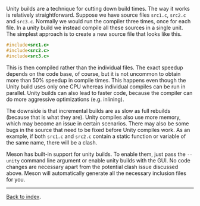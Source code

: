 Unity builds are a technique for cutting down build times. The way it works is relatively straightforward. Suppose we have source files `src1.c`, `src2.c` and `src3.c`. Normally we would run the compiler three times, once for each file. In a unity build we instead compile all these sources in a single unit. The simplest approach is to create a new source file that looks like this.

```c
#include<src1.c>
#include<src2.c>
#include<src3.c>
```

This is then compiled rather than the individual files. The exact speedup depends on the code base, of course, but it is not uncommon to obtain more than 50% speedup in compile times. This happens even though the Unity build uses only one CPU whereas individual compiles can be run in parallel. Unity builds can also lead to faster code, because the compiler can do more aggressive optimizations (e.g. inlining).

The downside is that incremental builds are as slow as full rebuilds (because that is what they are). Unity compiles also use more memory, which may become an issue in certain scenarios. There may also be some bugs in the source that need to be fixed before Unity compiles work. As an example, if both `src1.c` and `src2.c` contain a static function or variable of the same name, there will be a clash.

Meson has built-in support for unity builds. To enable them, just pass the `--unity` command line argument or enable unity builds with the GUI. No code changes are necessary apart from the potential clash issue discussed above. Meson will automatically generate all the necessary inclusion files for you.

---

[Back to index](Manual).
